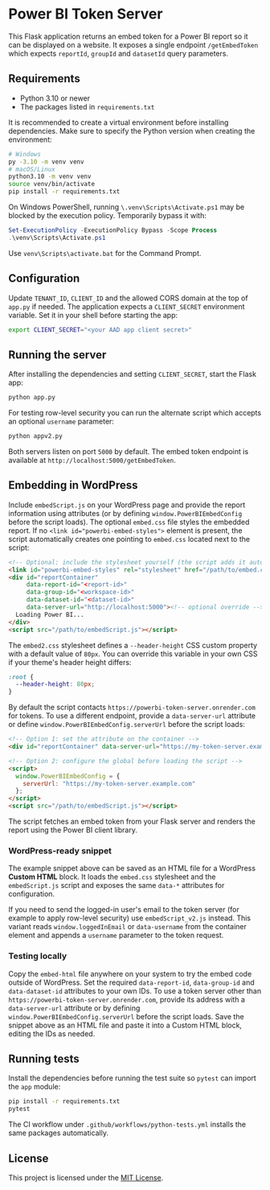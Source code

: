 # Power BI Token Server

This Flask application returns an embed token for a Power BI report so it can be displayed on a website. It exposes a single endpoint `/getEmbedToken` which expects `reportId`, `groupId` and `datasetId` query parameters.

## Requirements

* Python 3.10 or newer
* The packages listed in `requirements.txt`

It is recommended to create a virtual environment before installing dependencies.
Make sure to specify the Python version when creating the environment:

```bash
# Windows
py -3.10 -m venv venv
# macOS/Linux
python3.10 -m venv venv
source venv/bin/activate
pip install -r requirements.txt
```

On Windows PowerShell, running `\.venv\Scripts\Activate.ps1` may be blocked by the execution policy. Temporarily bypass it with:

```powershell
Set-ExecutionPolicy -ExecutionPolicy Bypass -Scope Process
.\venv\Scripts\Activate.ps1
```

Use `venv\Scripts\activate.bat` for the Command Prompt.

## Configuration

Update `TENANT_ID`, `CLIENT_ID` and the allowed CORS domain at the top of `app.py` if needed. The application expects a `CLIENT_SECRET` environment variable. Set it in your shell before starting the app:

```bash
export CLIENT_SECRET="<your AAD app client secret>"
```

## Running the server

After installing the dependencies and setting `CLIENT_SECRET`, start the Flask app:

```bash
python app.py
```

For testing row-level security you can run the alternate script which accepts an optional `username` parameter:

```bash
python appv2.py
```

Both servers listen on port `5000` by default. The embed token endpoint is available at `http://localhost:5000/getEmbedToken`.

## Embedding in WordPress

Include `embedScript.js` on your WordPress page and provide the report information using attributes (or by defining `window.PowerBIEmbedConfig` before the script loads). The optional `embed.css` file styles the embedded report. If no `<link id="powerbi-embed-styles">` element is present, the script automatically creates one pointing to `embed.css` located next to the script:

```html
<!-- Optional: include the stylesheet yourself (the script adds it automatically) -->
<link id="powerbi-embed-styles" rel="stylesheet" href="/path/to/embed.css">
<div id="reportContainer"
     data-report-id="<report-id>"
     data-group-id="<workspace-id>"
     data-dataset-id="<dataset-id>"
     data-server-url="http://localhost:5000"><!-- optional override -->
  Loading Power BI...
</div>
<script src="/path/to/embedScript.js"></script>
```

The `embed2.css` stylesheet defines a `--header-height` CSS custom property with
a default value of `80px`. You can override this variable in your own CSS if
your theme's header height differs:

```css
:root {
  --header-height: 80px;
}
```

By default the script contacts `https://powerbi-token-server.onrender.com` for tokens.
To use a different endpoint, provide a `data-server-url` attribute or define
`window.PowerBIEmbedConfig.serverUrl` before the script loads:

```html
<!-- Option 1: set the attribute on the container -->
<div id="reportContainer" data-server-url="https://my-token-server.example.com"></div>

<!-- Option 2: configure the global before loading the script -->
<script>
  window.PowerBIEmbedConfig = {
    serverUrl: "https://my-token-server.example.com"
  };
</script>
<script src="/path/to/embedScript.js"></script>
```

The script fetches an embed token from your Flask server and renders the report using the Power BI client library.

### WordPress-ready snippet

The example snippet above can be saved as an HTML file for a WordPress **Custom HTML** block. It loads the `embed.css` stylesheet and the `embedScript.js` script and exposes the same `data-*` attributes for configuration.

If you need to send the logged-in user's email to the token server (for example to apply row-level security) use `embedScript_v2.js` instead. This variant reads `window.loggedInEmail` or `data-username` from the container element and appends a `username` parameter to the token request.

### Testing locally

Copy the `embed-html` file anywhere on your system to try the embed code outside of WordPress. Set the required `data-report-id`, `data-group-id` and `data-dataset-id` attributes to your own IDs. To use a token server other than `https://powerbi-token-server.onrender.com`, provide its address with a `data-server-url` attribute or by defining `window.PowerBIEmbedConfig.serverUrl` before the script loads.
Save the snippet above as an HTML file and paste it into a Custom HTML block, editing the IDs as needed.

## Running tests

Install the dependencies before running the test suite so `pytest` can import the `app` module:

```bash
pip install -r requirements.txt
pytest
```

The CI workflow under `.github/workflows/python-tests.yml` installs the same packages automatically.

## License

This project is licensed under the [MIT License](LICENSE).

